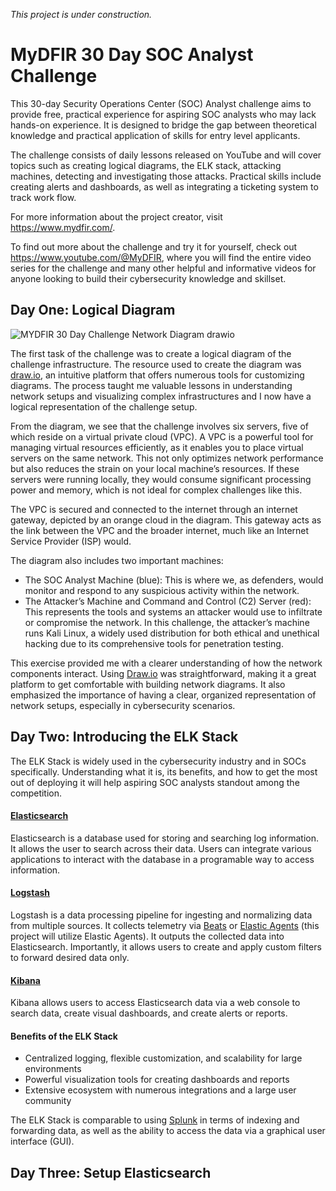 *This project is under construction.*

# MyDFIR 30 Day SOC Analyst Challenge


This 30-day Security Operations Center (SOC) Analyst challenge aims to provide free, practical experience for aspiring SOC analysts who may lack hands-on experience. It is designed to bridge the gap between theoretical knowledge and practical application of skills for entry level applicants. 

The challenge consists of daily lessons released on YouTube and will cover topics  such as creating logical diagrams, the ELK stack, attacking machines, detecting and investigating those attacks. Practical skills include creating alerts and dashboards, as well as integrating a ticketing system to track work flow.

For more information about the project creator, visit https://www.mydfir.com/. 

To find out more about the challenge and try it for yourself, check out https://www.youtube.com/@MyDFIR, where you will find the entire video series for the challenge and many other helpful and informative videos for anyone looking to build their cybersecurity knowledge and skillset.

## Day One: Logical Diagram

![MYDFIR 30 Day Challenge Network Diagram drawio](https://github.com/user-attachments/assets/8571246f-1dd1-42db-b6da-3c5a82e15e4a)

The first task of the challenge was to create a logical diagram of the challenge infrastructure. The resource used to create the diagram was [draw.io](http://draw.io/), an intuitive platform that offers numerous tools for customizing diagrams. The process taught me valuable lessons in understanding network setups and visualizing complex infrastructures and I now have a logical representation of the challenge setup. 

From the diagram, we see that the challenge involves six servers, five of which reside on a virtual private cloud (VPC). A VPC is a powerful tool for managing virtual resources efficiently, as it enables you to place virtual servers on the same network. This not only optimizes network performance but also reduces the strain on your local machine’s resources. If these servers were running locally, they would consume significant processing power and memory, which is not ideal for complex challenges like this.

The VPC is secured and connected to the internet through an internet gateway, depicted by an orange cloud in the diagram. This gateway acts as the link between the VPC and the broader internet, much like an Internet Service Provider (ISP) would.

The diagram also includes two important machines:
- The SOC Analyst Machine (blue): This is where we, as defenders, would monitor and respond to any suspicious activity within the network.
- The Attacker’s Machine and Command and Control (C2) Server (red): This represents the tools and systems an attacker would use to infiltrate or compromise the network. In this challenge, the attacker’s machine runs Kali Linux, a widely used distribution for both ethical and unethical hacking due to its comprehensive tools for penetration testing.

This exercise provided me with a clearer understanding of how the network components interact. Using [Draw.io](http://draw.io/) was straightforward, making it a great platform to get comfortable with building network diagrams. It also emphasized the importance of having a clear, organized representation of network setups, especially in cybersecurity scenarios.

## Day Two: Introducing the ELK Stack

The ELK Stack is widely used in the cybersecurity industry and in SOCs specifically. Understanding what it is, its benefits, and how to get the most out of deploying it will help aspiring SOC analysts standout among the competition.

#### [ Elasticsearch](https://www.elastic.co/elasticsearch)
Elasticsearch is a database used for storing and searching log information. It allows the user to search across their data. Users can integrate various applications to interact with the database in a programable way to access information.

#### [Logstash](https://www.elastic.co/logstash)
Logstash is a data processing pipeline for ingesting and normalizing data from multiple sources. It collects telemetry via [Beats](https://www.elastic.co/beats) or [Elastic Agents](https://www.elastic.co/elastic-agent) (this project will utilize Elastic Agents). It outputs the collected data into Elasticsearch. Importantly, it allows users to create and apply custom filters to forward desired data only.

#### [Kibana](https://www.elastic.co/kibana)
Kibana allows users to access Elasticsearch data via a web console to search data, create visual dashboards, and create alerts or reports. 

#### Benefits of the ELK Stack
- Centralized logging, flexible customization, and scalability for large environments⁠
- Powerful visualization tools for creating dashboards and reports⁠
- Extensive ecosystem with numerous integrations and a large user community

The ELK Stack is comparable to using [Splunk](http://www.splunk.com/) in terms of indexing and forwarding data, as well as the ability to access the data via a graphical user interface (GUI).

## Day Three: Setup Elasticsearch
